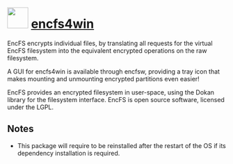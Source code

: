 ﻿# <img src="https://cdn.jsdelivr.net/gh/chocolatey/chocolatey-coreteampackages@adfba62c6e358480c755fbfeb96614352d743fa1/icons/encfs4win.png" width="48" height="48"/> [encfs4win](https://chocolatey.org/packages/encfs4win)


EncFS encrypts individual files, by translating all requests for the virtual EncFS filesystem into the equivalent encrypted operations on the raw filesystem.

A GUI for encfs4win is available through encfsw, providing a tray icon that makes mounting and unmounting encrypted partitions even easier!

EncFS provides an encrypted filesystem in user-space, using the Dokan library for the filesystem interface. EncFS is open source software, licensed under the LGPL.

## Notes

- This package will require to be reinstalled after the restart of the OS if its dependency installation is required.


